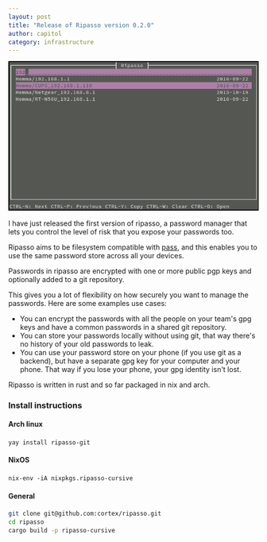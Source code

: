 ```yaml
---
layout: post
title: "Release of Ripasso version 0.2.0"
author: capitol
category: infrastructure
---
```

![ripasso-cursive](/images/ripasso-cursive.png)

I have just released the first version of ripasso, a password manager that lets you
control the level of risk that you expose your passwords too.

Ripasso aims to be filesystem compatible with [pass](https://www.passwordstore.org/), and
this enables you to use the same password store across all your devices.

Passwords in ripasso are encrypted with one or more public pgp keys and optionally added
to a git repository.

This gives you a lot of flexibility on how securely you want to manage the passwords. 
Here are some examples use cases:
 * You can encrypt the passwords with all the people on your team's gpg keys and have a common passwords in a
  shared git repository. 
 * You can store your passwords locally without using git, that way there's no history
  of your old passwords to leak.
 * You can use your password store on your phone (if you use git as a backend), but have a separate gpg
  key for your computer and your phone. That way if you lose your phone, your gpg identity 
  isn't lost.
  
Ripasso is written in rust and so far packaged in nix and arch.

### Install instructions

#### Arch linux

`yay install ripasso-git`

#### NixOS

`nix-env -iA nixpkgs.ripasso-cursive`

#### General

```bash
git clone git@github.com:cortex/ripasso.git
cd ripasso
cargo build -p ripasso-cursive
```